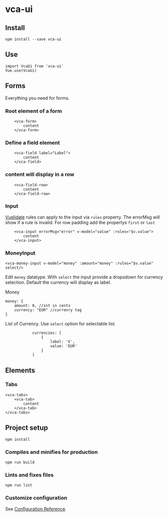 # vca-ui

## Install

```
npm install --save vca-ui
```
## Use

```
import VcaUi from 'vca-ui'
Vue.use(VcaUi)
```

## Forms
Everything you need for forms. 

### Root element of a form
```
    <vca-form>
        content
    </vca-form>
```

### Define a field element
```
    <vca-field label="Label">
        content
    </vca-field>
```

### content will display in a row 
```
    <vca-field-row>
        content
    </vca-field-row>
```

### Input

[Vuelidate](https://vuelidate.js.org/) rules can apply to the input via `rules` property. 
The errorMsg will show if a rule is invalid. 
For row padding add the propertys `first` or `last`
```
    <vca-input errorMsg="error" v-model="value" :rules="$v.value">
        content
    </vca-input>
```
### MoneyInput
```
<vca-money-input v-model="money" :amount="money" :rules="$v.value" select/>
```
Edit `money` datatype. With `select` the input provide a dropsdown for currency selection. Default the currency will display as label.

Money
```
money: {
    amount: 0, //int in cents
    currency: "EUR" //currenry tag
}
```
List of Currency. Use `select` option for selectable list.
```
            currencies: [
                {
                    label: '€',
                    value: 'EUR'
                }
            ]
```
## Elements

### Tabs

```
<vca-tabs>
    <vca-tab>
        content
    </vca-tab>
</vca-tabs>

```




## Project setup
```
npm install
```

### Compiles and minifies for production
```
npm run build
```

### Lints and fixes files
```
npm run lint
```

### Customize configuration
See [Configuration Reference](https://cli.vuejs.org/config/).
